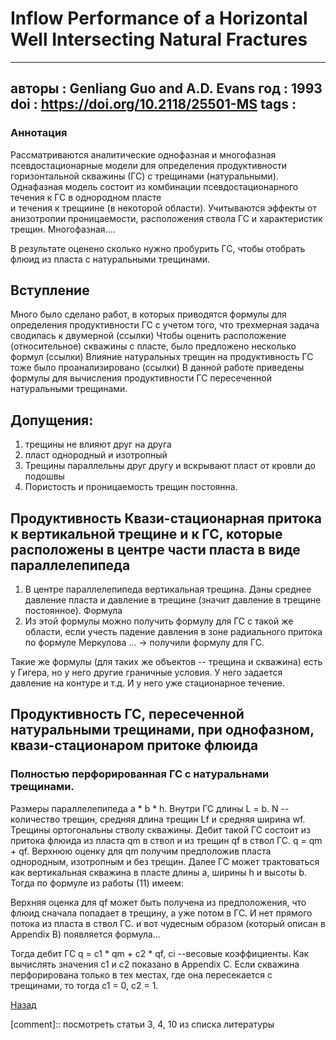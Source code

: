 # Inflow Performance of a Horizontal Well Intersecting Natural Fractures

---
авторы  : Genliang Guo and A.D. Evans
год     : 1993
doi     : https://doi.org/10.2118/25501-MS
tags    :
--- 

### Аннотация
Рассматриваются аналитические однофазная и многофазная псевдостационарные 
модели для определения продуктивности горизонтальной скважины (ГС) с трещинами (натуральными). 
Однафазная модель состоит из комбинации псевдостационарного течения к ГС в однородном пласте  
и течения к трещиине (в некоторой области). Учитываются эффекты от анизотропии проницаемости, 
расположения ствола ГС и характеристик трещин. Многофазная....

В результате оценено сколько нужно пробурить ГС, чтобы отобрать флюид из пласта с натуральными трещинами.


## Вступление
Много было сделано работ, в которых приводятся формулы для определения продуктивности ГС
с учетом того, что трехмерная задача сводилась к двумерной (ссылки)
Чтобы оценить расположение (относительное) скважины с пласте, было предложено несколько формул (ссылки)
Влияние натуральных трещин на продуктивность ГС тоже было проанализировано (ссылки)
В данной работе приведены формулы для вычисления продуктивности ГС пересеченной натуральными трещинами.

## Допущения:
1. трещины не влияют друг на друга
2. пласт однородный и изотропный
3. Трещины параллельны друг другу и вскрывают пласт от кровли до подошвы
4. Пористость и проницаемость трещин постоянна.

## Продуктивность Квази-стационарная притока к вертикальной трещине и к ГС, которые расположены в центре части пласта в виде параллелепипеда

1. В центре параллелепипеда вертикальная трещина. Даны среднее давление пласта и давление в трещине (значит давление в трещине постоянное). Формула
2. Из этой формулы можно получить формулу для ГС с такой же области, если учесть падение давления в зоне радиального 
притока по формуле Меркулова ... -> получили формулу для ГС. 

Такие же формулы (для таких же объектов -- трещина и скважина) есть у Гигера, но у него другие граничные условия. У него задается давление на контуре и т.д. И у него уже стационарное течение.


## Продуктивность ГС, пересеченной натуральными трещинами, при однофазном, квази-стационаром притоке флюида

### Полностью перфорированная ГС с натуральнами трещинами. 
Размеры параллелепипеда a * b * h. Внутри ГС длины L = b. N -- количество трещин, средняя длина трещин Lf и средняя ширина wf. Трещины ортогональны стволу скважины.
Дебит такой ГС состоит из притока флюида из пласта qm в ствол и из трещин qf в ствол ГС. 
q = qm + qf.
Верхнюю оценку для qm получим предположив пласта однородным, изотропным и без трещин. Далее ГС может трактоваться 
как вертикальная скважина в пласте длины a, ширины h и высоты b. Тогда по формуле из работы (11) имеем:

Верхняя оценка для qf может быть получена из предположения, что флюид сначала попадает в трещину, а уже потом в ГС. 
И нет прямого потока из пласта в ствол ГС. и вот чудесным образом (который описан в Appendix B) появляется формула...

Тогда дебит ГС q = c1 * qm + c2 * qf, ci --весовые коэффициенты. Как вычислять значения c1 и c2 показано в Appendix C.
Если скважина перфорирована только в тех местах, где она пересекается с трещинами, то тогда c1 = 0, c2 = 1.

[Назад](mshfhw_productivity)

<empty line>
[comment]:: посмотреть статьи 3, 4, 10 из списка литературы